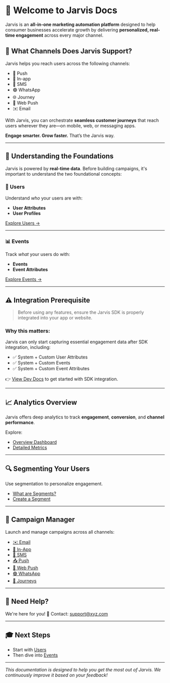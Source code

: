 # 📘 Welcome to Jarvis Docs

Jarvis is an **all-in-one marketing automation platform** designed to help consumer businesses accelerate growth by delivering **personalized, real-time engagement** across every major channel.

## 🚀 What Channels Does Jarvis Support?

Jarvis helps you reach users across the following channels:

- 🚀 Push
- 📱 In-app
- 💬 SMS
- 🟢 WhatsApp
- 🌐 Journey
- 🔔 Web Push
- ✉️ Email

With Jarvis, you can orchestrate **seamless customer journeys** that reach users wherever they are—on mobile, web, or messaging apps.

**Engage smarter. Grow faster.** That’s the Jarvis way.

---

## 🎯 Understanding the Foundations

Jarvis is powered by **real-time data**. Before building campaigns, it's important to understand the two foundational concepts:

### 👥 Users

Understand *who* your users are with:

- **User Attributes**
- **User Profiles**

[Explore Users →](README/users.md)

---

### 📊 Events

Track *what* your users do with:

- **Events**
- **Event Attributes**

[Explore Events →](README/core-concepts-events.md)

---

## ⚠️ Integration Prerequisite

> Before using any features, ensure the Jarvis SDK is properly integrated into your app or website.

### Why this matters:

Jarvis can only start capturing essential engagement data after SDK integration, including:

- ✅ System + Custom User Attributes  
- ✅ System + Custom Events  
- ✅ System + Custom Event Attributes

👉 [View Dev Docs](https://harshitn1995.github.io/Jarvis/) to get started with SDK integration.

---

## 📈 Analytics Overview

Jarvis offers deep analytics to track **engagement**, **conversion**, and **channel performance**.

Explore:

- [Overview Dashboard](https://harshitn1995.github.io/docs/analytics-overview.html)
- [Detailed Metrics](https://harshitn1995.github.io/docs/analytics-dashboard.html)

---

## 🔍 Segmenting Your Users

Use segmentation to personalize engagement.

- [What are Segments?](README/segments.md)
- [Create a Segment](README/creating-segments.md)

---

## 🎯 Campaign Manager

Launch and manage campaigns across all channels:

- [✉️ Email](README/email.md)
- [📲 In-App](README/inapp.md)
- [💬 SMS](README/sms.md)
- [📤 Push](README/push.md)
- [🔔 Web Push](README/webpush.md)
- [🟢 WhatsApp](README/whatsapp.md)
- [🧩 Journeys](README/journey.md)


---

## 💬 Need Help?

We're here for you!  📧 Contact: [support@xyz.com](mailto:support@xyz.com)

---

## 🎓 Next Steps

- Start with [Users](README/users.md)
- Then dive into [Events](README/core-concepts-events.md)

---

*This documentation is designed to help you get the most out of Jarvis. We continuously improve it based on your feedback!*
